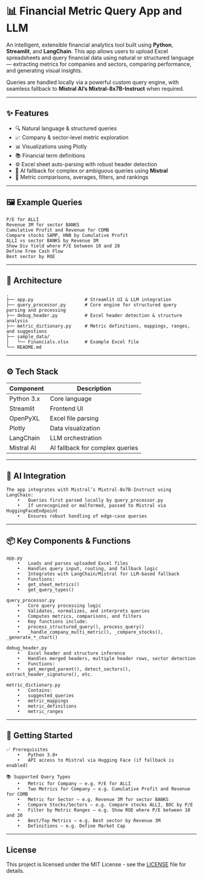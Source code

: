 # 📊 Financial Metric Query App and LLM

An intelligent, extensible financial analytics tool built using **Python**, **Streamlit**, and **LangChain**. This app allows users to upload Excel spreadsheets and query financial data using natural or structured language — extracting metrics for companies and sectors, comparing performance, and generating visual insights.

Queries are handled locally via a powerful custom query engine, with seamless fallback to **Mistral AI’s Mixtral-8x7B-Instruct** when required.

---

## ✨ Features

- 🔍 Natural language & structured queries
- 📈 Company & sector-level metric exploration
- 📊 Visualizations using Plotly
- 📚 Financial term definitions
- ⚙️ Excel sheet auto-parsing with robust header detection
- 🧠 AI fallback for complex or ambiguous queries using **Mistral**
- 🧮 Metric comparisons, averages, filters, and rankings

---

## 🖼️ Example Queries

```text
P/E for ALLI
Revenue 3M for sector BANKS
Cumulative Profit and Revenue for COMB
Compare stocks SAMP, HNB by Cumulative Profit
ALLI vs sector BANKS by Revenue 3M
Show Div Yield where P/E between 10 and 20
Define Free Cash Flow
Best sector by ROE
```
---

## 🧩 Architecture
```
.
├── app.py                   # Streamlit UI & LLM integration
├── query_processor.py       # Core engine for structured query parsing and processing
├── debug_header.py          # Excel header detection & structure analysis
├── metric_dictionary.py     # Metric definitions, mappings, ranges, and suggestions
├── sample_data/
│   └── Financials.xlsx      # Example Excel file
└── README.md
```

---

## ⚙️ Tech Stack


| Component     | Description                     |
| ------------- | ------------------------------- |
| Python 3.x    | Core language      		  |
| Streamlit  	| Frontend UI        		  |
| OpenPyXL   	| Excel file parsing 		  |
| Plotly     	| Data visualization 		  |
|LangChain   	| LLM orchestration            	  |
| Mistral AI 	| AI fallback for complex queries |

---

## 🧠 AI Integration

```
The app integrates with Mistral’s Mixtral-8x7B-Instruct using LangChain:
	•	Queries first parsed locally by query_processor.py
	•	If unrecognized or malformed, passed to Mistral via HuggingFaceEndpoint
	•	Ensures robust handling of edge-case queries
```

---

## 📦 Key Components & Functions
```
app.py
	•	Loads and parses uploaded Excel files
	•	Handles query input, routing, and fallback logic
	•	Integrates with LangChain/Mistral for LLM-based fallback
	•	Functions:
	•	get_sheet_metrics()
	•	get_query_types()

query_processor.py
	•	Core query processing logic
	•	Validates, normalizes, and interprets queries
	•	Computes metrics, comparisons, and filters
	•	Key functions include:
	•	process_structured_query(), process_query()
	•	_handle_company_multi_metric(), _compare_stocks(), _generate_*_chart()

debug_header.py
	•	Excel header and structure inference
	•	Handles merged headers, multiple header rows, sector detection
	•	Functions:
	•	get_merged_parent(), detect_sectors(), extract_header_signature(), etc.

metric_dictionary.py
	•	Contains:
	•	suggested_queries
	•	metric_mappings
	•	metric_definitions
	•	metric_ranges
```
---

## 🚀 Getting Started
```
✅ Prerequisites
	•	Python 3.8+
	•	API access to Mistral via Hugging Face (if fallback is enabled)

📚 Supported Query Types
	•	Metric for Company – e.g. P/E for ALLI
	•	Two Metrics for Company – e.g. Cumulative Profit and Revenue for COMB
	•	Metric for Sector – e.g. Revenue 3M for sector BANKS
	•	Compare Stocks/Sectors – e.g. Compare stocks ALLI, BOC by P/E
	•	Filter by Metric Ranges – e.g. Show ROE where P/E between 10 and 20
	•	Best/Top Metrics – e.g. Best sector by Revenue 3M
	•	Definitions – e.g. Define Market Cap
```

---

## License

This project is licensed under the MIT License - see the [LICENSE](LICENSE) file for details.

